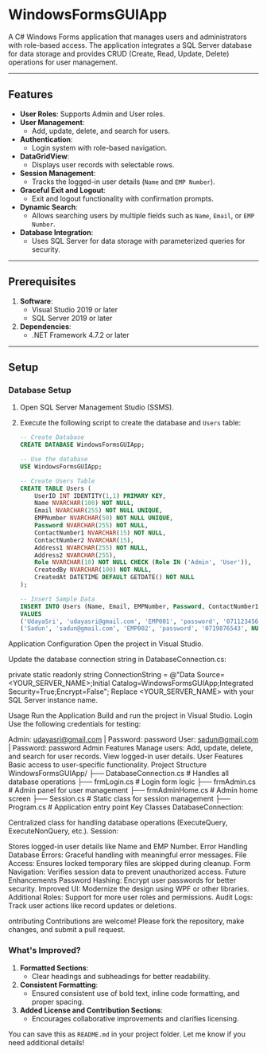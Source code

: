 # WindowsFormsGUIApp

A C# Windows Forms application that manages users and administrators with role-based access. The application integrates a SQL Server database for data storage and provides CRUD (Create, Read, Update, Delete) operations for user management.

---

## Features

- **User Roles**: Supports Admin and User roles.
- **User Management**:
  - Add, update, delete, and search for users.
- **Authentication**:
  - Login system with role-based navigation.
- **DataGridView**:
  - Displays user records with selectable rows.
- **Session Management**:
  - Tracks the logged-in user details (`Name` and `EMP Number`).
- **Graceful Exit and Logout**:
  - Exit and logout functionality with confirmation prompts.
- **Dynamic Search**:
  - Allows searching users by multiple fields such as `Name`, `Email`, or `EMP Number`.
- **Database Integration**:
  - Uses SQL Server for data storage with parameterized queries for security.

---

## Prerequisites

1. **Software**:
   - Visual Studio 2019 or later
   - SQL Server 2019 or later
2. **Dependencies**:
   - .NET Framework 4.7.2 or later

---

## Setup

### Database Setup

1. Open SQL Server Management Studio (SSMS).
2. Execute the following script to create the database and `Users` table:

   ```sql
   -- Create Database
   CREATE DATABASE WindowsFormsGUIApp;

   -- Use the database
   USE WindowsFormsGUIApp;

   -- Create Users Table
   CREATE TABLE Users (
       UserID INT IDENTITY(1,1) PRIMARY KEY,
       Name NVARCHAR(100) NOT NULL,
       Email NVARCHAR(255) NOT NULL UNIQUE,
       EMPNumber NVARCHAR(50) NOT NULL UNIQUE,
       Password NVARCHAR(255) NOT NULL,
       ContactNumber1 NVARCHAR(15) NOT NULL,
       ContactNumber2 NVARCHAR(15),
       Address1 NVARCHAR(255) NOT NULL,
       Address2 NVARCHAR(255),
       Role NVARCHAR(10) NOT NULL CHECK (Role IN ('Admin', 'User')),
       CreatedBy NVARCHAR(100) NOT NULL,
       CreatedAt DATETIME DEFAULT GETDATE() NOT NULL
   );

   -- Insert Sample Data
   INSERT INTO Users (Name, Email, EMPNumber, Password, ContactNumber1, ContactNumber2, Address1, Address2, Role, CreatedBy)
   VALUES 
   ('UdayaSri', 'udayasri@gmail.com', 'EMP001', 'password', '0711234567', '0717654321', 'No. 15, Colombo Street', 'Apartment 5B', 'Admin', 'System'),
   ('Sadun', 'sadun@gmail.com', 'EMP002', 'password', '0719876543', NULL, 'No. 22, Kandy Lane', NULL, 'User', 'System');


Application Configuration
Open the project in Visual Studio.

Update the database connection string in DatabaseConnection.cs:

private static readonly string ConnectionString = @"Data Source=<YOUR_SERVER_NAME>;Initial Catalog=WindowsFormsGUIApp;Integrated Security=True;Encrypt=False";
Replace <YOUR_SERVER_NAME> with your SQL Server instance name.

Usage
Run the Application
Build and run the project in Visual Studio.
Login
Use the following credentials for testing:

Admin: udayasri@gmail.com | Password: password
User: sadun@gmail.com | Password: password
Admin Features
Manage users: Add, update, delete, and search for user records.
View logged-in user details.
User Features
Basic access to user-specific functionality.
Project Structure
WindowsFormsGUIApp/
├── DatabaseConnection.cs   # Handles all database operations
├── frmLogin.cs             # Login form logic
├── frmAdmin.cs             # Admin panel for user management
├── frmAdminHome.cs         # Admin home screen
├── Session.cs              # Static class for session management
├── Program.cs              # Application entry point
Key Classes
DatabaseConnection:

Centralized class for handling database operations (ExecuteQuery, ExecuteNonQuery, etc.).
Session:

Stores logged-in user details like Name and EMP Number.
Error Handling
Database Errors:
Graceful handling with meaningful error messages.
File Access:
Ensures locked temporary files are skipped during cleanup.
Form Navigation:
Verifies session data to prevent unauthorized access.
Future Enhancements
Password Hashing:
Encrypt user passwords for better security.
Improved UI:
Modernize the design using WPF or other libraries.
Additional Roles:
Support for more user roles and permissions.
Audit Logs:
Track user actions like record updates or deletions.


ontributing
Contributions are welcome! Please fork the repository, make changes, and submit a pull request.


### **What's Improved?**
1. **Formatted Sections**:
   - Clear headings and subheadings for better readability.
2. **Consistent Formatting**:
   - Ensured consistent use of bold text, inline code formatting, and proper spacing.
3. **Added License and Contribution Sections**:
   - Encourages collaborative improvements and clarifies licensing.

You can save this as `README.md` in your project folder. Let me know if you need additional details!
